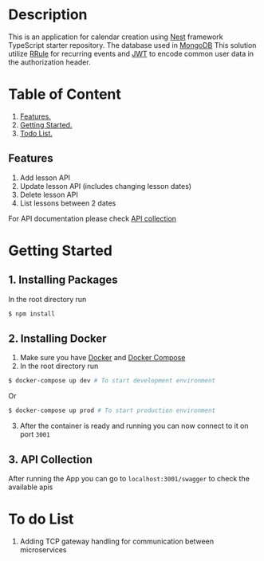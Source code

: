 # Description

This is an application for calendar creation using [Nest](https://github.com/nestjs/nest) framework TypeScript starter repository. The database used in [MongoDB](https://www.mongodb.com/) This solution utilize [RRule](https://github.com/jakubroztocil/rrule) for recurring events and [JWT](https://jwt.io/) to encode common user data in the authorization header.

# Table of Content

1. [ Features. ](#features)
2. [ Getting Started. ](#start)
3. [ Todo List. ](#todo)

<a name="features"></a>

## Features

1. Add lesson API
2. Update lesson API (includes changing lesson dates)
3. Delete lesson API
4. List lessons between 2 dates

For API documentation please check [ API collection ](#api-doc)

<a name="start"></a>

# Getting Started

## 1. Installing Packages

In the root directory run

```bash
$ npm install
```

## 2. Installing Docker

1. Make sure you have [Docker](https://docs.docker.com/engine/install/) and [Docker Compose](https://docs.docker.com/compose/install/)
2. In the root directory run

```bash
$ docker-compose up dev # To start development environment
```

Or

```bash
$ docker-compose up prod # To start production environment

```

3. After the container is ready and running you can now connect to it on port `3001`

## 3. API Collection

After running the App you can go to `localhost:3001/swagger` to check the available apis

<a name="todo"></a>

# To do List

1. Adding TCP gateway handling for communication between microservices
